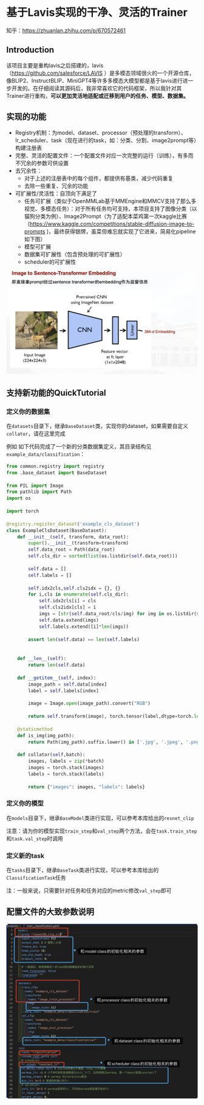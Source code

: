 # 基于Lavis实现的干净、灵活的Trainer

知乎：https://zhuanlan.zhihu.com/p/670572461

## Introduction

该项目主要是重构lavis之后搭建的，lavis（https://github.com/salesforce/LAVIS ）是多模态领域很火的一个开源仓库，像BLIP2、InstructBLIP、MiniGPT4等许多多模态大模型都是基于lavis进行进一步开发的。在仔细阅读其源码后，我非常喜欢它的代码框架，所以我针对其Trainer进行重构，**可以更加灵活地适配或迁移到用户的任务、模型、数据集。**



## 实现的功能

- Registry机制：为model、dataset、processor（预处理的transform）、lr_scheduler、task（现在进行的task，如：分类、分割、image2prompt等）构建注册表
- 完整、灵活的配置文件：一个配置文件对应一次完整的运行（训练），有多而不冗余的参数可供设置
- 去冗余性：
    - 对于上述的注册表中的每个组件，都提供有基类，减少代码重复
    - 去除一些重复、冗余的功能
- 可扩展性/灵活性：自顶向下满足了
    - 任务可扩展（类似于OpenMMLab基于MMEngine和MMCV支持了那么多视觉、多模态任务）：对于所有任务均可支持，本项目支持了图像分类（以猫狗分类为例）、Image2Prompt（为了适配本菜鸡第一次kaggle比赛（https://www.kaggle.com/competitions/stable-diffusion-image-to-prompts )，最终获得银牌，虽菜但难忘就实现了它进来，简易化pipeline如下图）
    - 模型可扩展
    - 数据集可扩展性（包含预处理的可扩展性）
    - scheduler的可扩展性

![Image2Prompt的pipeline](./assets/image-20231205192847950.png)



## 支持新功能的QuickTutorial

### 定义你的数据集

在`datasets`目录下，继承`BaseDataset`类，实现你的dataset，如果需要自定义`collator`，请在这里完成

例如 如下代码完成了一个新的分类数据集定义，其目录结构见`example_data/classification`：

```python
from common.registry import registry
from .base_dataset import BaseDataset

from PIL import Image
from pathlib import Path
import os

import torch

@registry.register_dataset('example_cls_dataset')
class ExampleClsDataset(BaseDataset):
    def __init__(self, transform, data_root):
        super().__init__(transform=transform)
        self.data_root = Path(data_root)
        self.cls_dir = sorted(list(os.listdir(self.data_root)))

        self.data = []
        self.labels = []

        self.idx2cls,self.cls2idx = {}, {}
        for i,cls in enumerate(self.cls_dir):
            self.idx2cls[i] = cls
            self.cls2idx[cls] = i
            imgs = [str(self.data_root/cls/img) for img in os.listdir(self.data_root/cls) if self.is_img(img)]
            self.data.extend(imgs)
            self.labels.extend([i]*len(imgs))

        assert len(self.data) == len(self.labels)


    def __len__(self):
        return len(self.data)

    def __getitem__(self, index):
        image_path = self.data[index]
        label = self.labels[index]

        image = Image.open(image_path).convert("RGB")

        return self.transform(image), torch.tensor(label,dtype=torch.long)

    @staticmethod
    def is_img(img_path):
        return Path(img_path).suffix.lower() in ['.jpg', '.jpeg', '.png']

    def collator(self,batch):
        images, labels = zip(*batch)
        images = torch.stack(images)
        labels = torch.stack(labels)

        return {"images": images, "labels": labels}
```



### 定义你的模型

在`models`目录下，继承`BaseModel`类进行实现，可以参考本库给出的`resnet_clip`

注意：请为你的模型实现`train_step`和`val_step`两个方法，会在`task.train_step`和`task.val_step`时调用



### 定义新的task

在`tasks`目录下，继承`BaseTask`类进行实现，可以参考本库给出的`ClassificationTask`任务

注：一般来说，只需要针对任务和任务对应的metric修改`val_step`即可

## 配置文件的大致参数说明

![image-20231205193009428](./assets/image-20231205193009428.png)